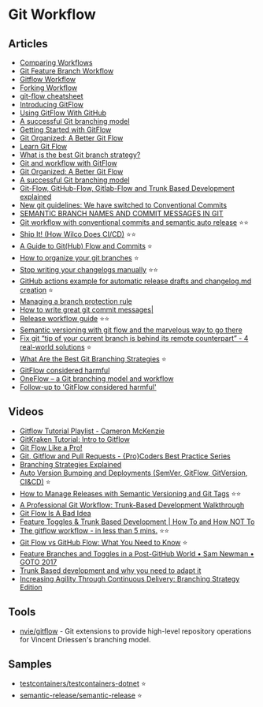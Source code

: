 # Git Workflow 

## Articles
- [Comparing Workflows](https://www.atlassian.com/git/tutorials/comparing-workflows)
- [Git Feature Branch Workflow](https://www.atlassian.com/git/tutorials/comparing-workflows/feature-branch-workflow)
- [Gitflow Workflow](https://www.atlassian.com/git/tutorials/comparing-workflows/gitflow-workflow)
- [Forking Workflow](https://www.atlassian.com/git/tutorials/comparing-workflows/forking-workflow)
- [git-flow cheatsheet](https://danielkummer.github.io/git-flow-cheatsheet/)
- [Introducing GitFlow](https://datasift.github.io/gitflow/IntroducingGitFlow.html)
- [Using GitFlow With GitHub](https://datasift.github.io/gitflow/GitFlowForGitHub.html)
- [A successful Git branching model](https://nvie.com/posts/a-successful-git-branching-model/)
- [Getting Started with GitFlow](https://www.red-gate.com/simple-talk/devops/tools/getting-started-with-gitflow/)
- [Git Organized: A Better Git Flow](https://render.com/blog/git-organized-a-better-git-flow)
- [Learn Git Flow](https://www.gitkraken.com/learn/git/git-flow)
- [What is the best Git branch strategy?](https://www.gitkraken.com/learn/git/best-practices/git-branch-strategy)
- [Git and workflow with GitFlow](https://levelup.gitconnected.com/git-and-workflow-with-gitflow-5f9f76530835)
- [Git Organized: A Better Git Flow](https://render.com/blog/git-organized-a-better-git-flow)
- [A successful Git branching model](https://nvie.com/posts/a-successful-git-branching-model/)
- [Git-Flow, GitHub-Flow, Gitlab-Flow and Trunk Based Development explained](https://steven-giesel.com/blogPost/ff50f268-c0bf-44d8-a5b8-41554ab50ba8)
- [New git guidelines: We have switched to Conventional Commits](https://dev.to/visuellverstehen/new-git-guidelines-we-have-switched-to-conventional-commits-1p0c)
- [SEMANTIC BRANCH NAMES AND COMMIT MESSAGES IN GIT](https://dev-tips.com/git/semantic-branch-names-and-commit-messages-in-git)
- [Git workflow with conventional commits and semantic auto release](https://gist.github.com/vtenq/7a93687108cb876f884c3ce75a8a8023) ⭐⭐
- [Ship It! (How Wilco Does CI/CD)](https://www.trywilco.com/post/wilco-ci-cd-github-heroku) ⭐⭐
- [A Guide to Git(Hub) Flow and Commits](https://roalcantara.medium.com/a-guide-to-improve-the-git-hub-flow-and-commits-messages-b495461e1115) ⭐
- [How to organize your git branches](https://dev.to/hardkoded/how-to-organize-your-git-branches-4dci) ⭐
- [Stop writing your changelogs manually](https://tiagomichaelsousa.dev/articles/stop-writing-your-changelogs-manually) ⭐⭐
- [GitHub actions example for automatic release drafts and changelog.md creation](https://johanneskonings.dev/github/2021/02/28/github_automatic_releases_and-changelog/) ⭐
- [Managing a branch protection rule](https://docs.github.com/en/repositories/configuring-branches-and-merges-in-your-repository/defining-the-mergeability-of-pull-requests/managing-a-branch-protection-rule)
- [How to write great git commit messages|](https://bitspeicher.blog/how-to-be-a-good-commitizen/)
- [Release workflow guide](https://github.com/semantic-release/semantic-release/blob/master/docs/recipes/release-workflow/README.md) ⭐⭐
- [Semantic versioning with git flow and the marvelous way to go there](https://levelup.gitconnected.com/semantic-versioning-with-git-flow-and-the-marvelous-way-to-go-there-b9f97b90455c)
- [Fix git “tip of your current branch is behind its remote counterpart” - 4 real-world solutions](https://codewithhugo.com/fix-git-failed-to-push-updates-were-rejected/) ⭐
- [What Are the Best Git Branching Strategies](https://www.flagship.io/git-branching-strategies/) ⭐
- [GitFlow considered harmful](https://www.endoflineblog.com/gitflow-considered-harmful)
- [OneFlow – a Git branching model and workflow](https://www.endoflineblog.com/oneflow-a-git-branching-model-and-workflow)
- [Follow-up to 'GitFlow considered harmful'](https://www.endoflineblog.com/follow-up-to-gitflow-considered-harmful)

## Videos
- [Gitflow Tutorial Playlist - Cameron McKenzie](https://www.youtube.com/playlist?list=PL_RrEj88onS98ELS0mWqav1qTIYaChf41)
- [GitKraken Tutorial: Intro to Gitflow](https://www.youtube.com/watch?v=eTOgjQ9o4vQ)
- [Git Flow Like a Pro!](https://www.youtube.com/watch?v=BYrt6luynCI)
- [Git, Gitflow and Pull Requests - {Pro}Coders Best Practice Series](https://www.youtube.com/watch?v=jFL228SfOmU)
- [Branching Strategies Explained](https://www.youtube.com/watch?v=U_IFGpJDbeU&ab_channel=DevOpsToolkit)
- [Auto Version Bumping and Deployments (SemVer, GitFlow, GitVersion, CI&CD)](https://www.youtube.com/watch?v=92EJlmyA3_k&ab_channel=GavinGreenwood) ⭐
- [How to Manage Releases with Semantic Versioning and Git Tags](https://www.youtube.com/watch?v=4wPjo5C-v8Y) ⭐⭐
- [A Professional Git Workflow: Trunk-Based Development Walkthrough](https://www.youtube.com/watch?v=rIcHdVcuPzw)
- [Git Flow Is A Bad Idea](https://www.youtube.com/watch?v=_w6TwnLCFwA)
- [Feature Toggles & Trunk Based Development | How To and How NOT To](https://www.youtube.com/watch?v=0jM2c16DjuA)
- [The gitflow workflow - in less than 5 mins.](https://www.youtube.com/watch?v=1SXpE08hvGs) ⭐⭐
- [Git Flow vs GitHub Flow: What You Need to Know](https://www.youtube.com/watch?v=hG_P6IRAjNQ) ⭐
- [Feature Branches and Toggles in a Post-GitHub World • Sam Newman • GOTO 2017](https://www.youtube.com/watch?v=lqRQYEHAtpk&ab_channel=GOTOConferences)
- [Trunk Based development and why you need to adapt it](https://www.youtube.com/watch?v=eBWQEvTzehg)
- [Increasing Agility Through Continuous Delivery: Branching Strategy Edition](https://www.youtube.com/watch?v=y4yg7aT4NgM&ab_channel=MatKent)
## Tools
- [nvie/gitflow](https://github.com/nvie/gitflow) - Git extensions to provide high-level repository operations for Vincent Driessen's branching model.


## Samples
- [testcontainers/testcontainers-dotnet](https://github.com/testcontainers/testcontainers-dotnet) ⭐
- [semantic-release/semantic-release](https://github.com/semantic-release/semantic-release) ⭐